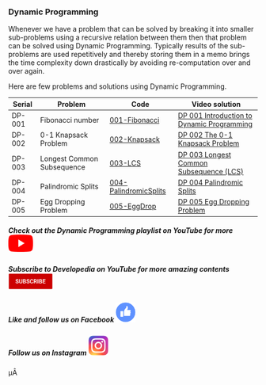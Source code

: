 ### Dynamic Programming
Whenever we have a problem that can be solved by breaking it into smaller sub-problems using a recursive relation between them then that problem can be solved using Dynamic Programming. Typically results of the sub-problems are used repetitively and thereby storing them in a memo brings the time complexity down drastically by avoiding re-computation over and over again.

Here are few problems and solutions using Dynamic Programming.

| Serial | Problem | Code | Video solution |
| - | - | - | - |
| DP-001 | Fibonacci number | [001-Fibonacci](001-Fibonacci) | [DP 001 Introduction to Dynamic Programming](https://youtu.be/sREZssKlVHI) |
| DP-002 | 0-1 Knapsack Problem | [002-Knapsack](002-Knapsack) | [DP 002 The 0-1 Knapsack Problem](https://youtu.be/pIRU8JKGxCk) |
| DP-003 | Longest Common Subsequence | [003-LCS](003-LCS) | [DP 003 Longest Common Subsequence (LCS)](https://youtu.be/U7lF0pHYONM) |
| DP-004 | Palindromic Splits | [004-PalindromicSplits](004-PalindromicSplits) | [DP 004 Palindromic Splits](https://youtu.be/kfPsZdu603I) |
| DP-005 | Egg Dropping Problem | [005-EggDrop](005-EggDrop) | [DP 005 Egg Dropping Problem](https://youtu.be/CKl2CWqh298) |

##### Check out the Dynamic Programming playlist on YouTube for more [<img class="clickable" title="Click to visit playlist" src="resources/play_button.png" width="50" alt="Play button">](https://www.youtube.com/playlist?list=PLMkLmfNbuqq5RcdaX8nCjFzzZdFtRoTNq)

##### Subscribe to Developedia on YouTube for more amazing contents [<img class="clickable" title="Click to visit channel" src="resources/subscribe_button.png" width="90" alt="Subscribe button">](https://www.youtube.com/channel/UC1F-ILZO34H7UEj1q-BiZBQ)

##### Like and follow us on Facebook [<img class="clickable" title="Click to visit Facebook page" src="resources/like_button.png" width="40" alt="Like button">](https://www.facebook.com/pg/Developedia-108660267669307)

##### Follow us on Instagram [<img class="clickable" title="Click to visit Instagram profile" src="resources/instagram_logo.png" width="40" alt="Instagram button">](https://www.instagram.com/developedia/)
µÂ
